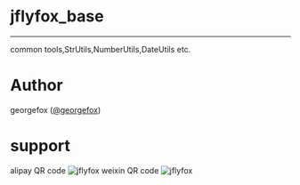 # jflyfox_base
------------------------

common tools,StrUtils,NumberUtils,DateUtils etc.

# Author
georgefox ([@georgefox](https://github.com/jflyfox))<br/>

# support
alipay QR code
![jflyfox](http://ww1.sinaimg.cn/mw690/3fc7e281jw1eqec436tzwj2074074mxr.jpg "Open source support(alipay)")
weixin QR code
![jflyfox](http://ww1.sinaimg.cn/mw690/3fc7e281jw1eqec436tzwj2074074mxr.jpg "Open source support(weixin)")